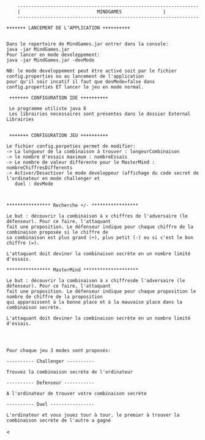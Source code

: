 	
		
		------------------------------------------------------------------
		|                            MINDGAMES 				 |
		------------------------------------------------------------------

	+++++++ LANCEMENT DE L'APPLICATION ++++++++++

    
	Dans le repertoire de MindGames.jar entrer dans la console:
	java -jar MindGames.jar
	Pour lancer en mode develeppement:
	java -jar MindGames.jar -devMode

	NB: le mode developpement peut être activé soit par le fichier config.properties ou au lancement de l'application
	pour qu'il soir incatif il faut que devMode=false dans config.properties ET lancer le jeu en mode normal.
	
	 +++++++ CONFIGURATION IDE ++++++++++
    
   	 Le programme utiliste java 8
   	 Les librairies necessaires sont présentes dans le dossier External Librairies
	 
	 
	 +++++++ CONFIGURATION JEU ++++++++++
	
	Le fichier config.porpeties permet de modifier:
	-> La longueur de la combinaison à trouver : longeurCombinaison
	-> le nombre d'essais maximum : nombreEssais
	-> Le nombre de valeur différente pour le MasterMind : nombreChiffresDifferents
	-> Activer/Desactiver le mode developpeur (affichage du code secret de l'ordinateur en mode challenger et 
	   duel : devMode

    
    
	**************** Recherche +/- *****************

	Le but : découvrir la combinaison à x chiffres de l'adversaire (le défenseur). Pour ce faire, l'attaquant 
	fait une proposition. Le défenseur indique pour chaque chiffre de la combinaison proposée si le chiffre de 
	sa combinaison est plus grand (+), plus petit (-) ou si c'est le bon chiffre (=).

	L'attaquant doit deviner la combinaison secrète en un nombre limité d'essais.

	**************** MasterMind ********************

	Le but : découvrir la combinaison à x chiffresde l'adversaire (le défenseur). Pour ce faire, l'attaquant 
	fait une proposition. Le défenseur indique pour chaque proposition le nombre de chiffre de la proposition 
	qui apparaissent à la bonne place et à la mauvaise place dans la combinaison secrète.

	L'attaquant doit deviner la combinaison secrète en un nombre limité d'essais.

	

	
	Pour chaque jeu 3 modes sont proposés:

	---------- Challenger ----------

	Trouvez la combinaison secrète de l'ordinateur

	---------- Defenseur -----------

	A l'ordinateur de trouver votre combinaison secrète

	---------- Duel ----------------

	L'ordinateur et vous jouez tour à tour, le premier à trouver la combinaison secrète de l'autre a gagné

<
	 
	
